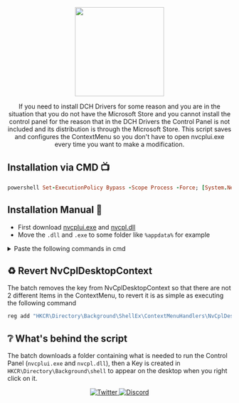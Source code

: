 <p align="center">

  <img src="https://nvidia.wd5.myworkdayjobs.com/wday/cxs/nvidia/NVIDIAExternalCareerSite/sidebarimage/e64d788b7b8d01e4c34e99996322ec00" height="200">


<p align="center">
If you need to install DCH Drivers for some reason and you are in the situation that you do not have the Microsoft Store and you cannot install the control panel for the reason that in the DCH Drivers the Control Panel is not included and its distribution is through the Microsoft Store. This script saves and configures the ContextMenu so you don't have to open nvcplui.exe every time you want to make a modification.
</p>

Installation via CMD 📺
---------------
```ruby
powershell Set-ExecutionPolicy Bypass -Scope Process -Force; [System.Net.ServicePointManager]::SecurityProtocol = [System.Net.ServicePointManager]::SecurityProtocol -bor 3072; Invoke-WebRequest "https://github.com/Matishzz/DCH-ControlPanel/releases/download/script-nvcplui/NvidiaControlPanel.bat" -OutFile "$env:temp\NvidiaControlPanel.bat"; Start-process $env:temp\NvidiaControlPanel.bat
```


Installation Manual 🔧
---------------
* First download [nvcplui.exe](https://github.com/Matishzz/DCH-ControlPanel/releases/download/nvcplui/nvcplui.exe) and [nvcpl.dll](https://github.com/Matishzz/DCH-ControlPanel/releases/download/nvcplui/nvcpl.dll)
* Move the ``.dll`` and ``.exe`` to some folder like ``%appdata%`` for example
<details>
<summary> Paste the following commands in cmd </summary>

```sh
reg delete "HKEY_CLASSES_ROOT\Directory\Background\ShellEx\ContextMenuHandlers\NvCplDesktopContext" /f && reg add "HKCR\Directory\Background\shell\Item0" /v "MUIVerb" /t REG_SZ /d "NVIDIA Control Panel" /f && reg add "HKCR\Directory\Background\shell\Item0" /v "Icon" /t REG_SZ /d "%appdata%\nvcpl.dll,0" /f &&  reg add "HKCR\Directory\Background\shell\Item0\command" /ve /t REG_SZ /d "%appdata%\nvcplui.exe" /f
```

  <h4 align="center"> ❗ In this case I used %appdata% as an example but if you choose to put it somewhere else just replace it with the path ❗ </h4>
</details>


♻️ Revert NvCplDesktopContext
---------------
The batch removes the key from NvCplDesktopContext so that there are not 2 different Items in the ContextMenu, to revert it is as simple as executing the following command
```sh
reg add "HKCR\Directory\Background\ShellEx\ContextMenuHandlers\NvCplDesktopContext" /ve /t REG_SZ /d "{3D1975AF-48C6-4f8e-A182-BE0E08FA86A9}" /f
```


❔ What's behind the script
---------------
The batch downloads a folder containing what is needed to run the Control Panel (``nvcplui.exe`` and ``nvcpl.dll``), then a Key is created in ``HKCR\Directory\Background\shell`` to appear on the desktop when you right click on it.

<p align="center">
  <a href="https://twitter.com/Matishzz">
    <img src="https://img.shields.io/badge/-Twitter-black?style=for-the-badge&logo=twitter" alt="Twitter">
  </a>
  <a href="https://discord.io/MatishzzTweaking">
    <img src="https://img.shields.io/badge/-Discord-black?style=for-the-badge&logo=discord" alt="Discord">
  </a>
</p>

